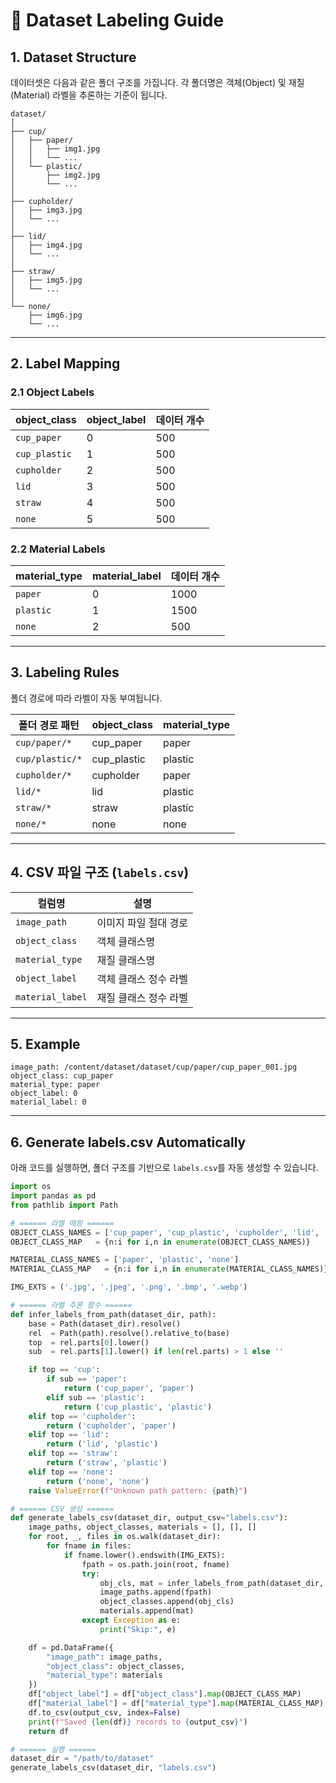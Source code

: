 # 📄 Dataset Labeling Guide

## 1. Dataset Structure

데이터셋은 다음과 같은 폴더 구조를 가집니다.
각 폴더명은 객체(Object) 및 재질(Material) 라벨을 추론하는 기준이 됩니다.

```
dataset/
│
├── cup/
│   ├── paper/
│   │   ├── img1.jpg
│   │   └── ...
│   └── plastic/
│       ├── img2.jpg
│       └── ...
│
├── cupholder/
│   ├── img3.jpg
│   └── ...
│
├── lid/
│   ├── img4.jpg
│   └── ...
│
├── straw/
│   ├── img5.jpg
│   └── ...
│
└── none/
    ├── img6.jpg
    └── ...
```

---

## 2. Label Mapping

### 2.1 Object Labels

| object\_class | object\_label | 데이터 개수 |
| ------------- | ------------- | ------ |
| `cup_paper`   | 0             | 500    |
| `cup_plastic` | 1             | 500    |
| `cupholder`   | 2             | 500    |
| `lid`         | 3             | 500    |
| `straw`       | 4             | 500    |
| `none`        | 5             | 500    |

### 2.2 Material Labels

| material\_type | material\_label | 데이터 개수 |
| -------------- | --------------- | ------ |
| `paper`        | 0               | 1000   |
| `plastic`      | 1               | 1500   |
| `none`         | 2               | 500    |

---

## 3. Labeling Rules

폴더 경로에 따라 라벨이 자동 부여됩니다.

| 폴더 경로 패턴        | object\_class | material\_type |
| --------------- | ------------- | -------------- |
| `cup/paper/*`   | cup\_paper    | paper          |
| `cup/plastic/*` | cup\_plastic  | plastic        |
| `cupholder/*`   | cupholder     | paper          |
| `lid/*`         | lid           | plastic        |
| `straw/*`       | straw         | plastic        |
| `none/*`        | none          | none           |

---

## 4. CSV 파일 구조 (`labels.csv`)

| 컬럼명              | 설명           |
| ---------------- | ------------ |
| `image_path`     | 이미지 파일 절대 경로 |
| `object_class`   | 객체 클래스명      |
| `material_type`  | 재질 클래스명      |
| `object_label`   | 객체 클래스 정수 라벨 |
| `material_label` | 재질 클래스 정수 라벨 |

---

## 5. Example

```
image_path: /content/dataset/dataset/cup/paper/cup_paper_001.jpg
object_class: cup_paper
material_type: paper
object_label: 0
material_label: 0
```

---

## 6. Generate labels.csv Automatically

아래 코드를 실행하면, 폴더 구조를 기반으로 `labels.csv`를 자동 생성할 수 있습니다.

```python
import os
import pandas as pd
from pathlib import Path

# ====== 라벨 매핑 ======
OBJECT_CLASS_NAMES = ['cup_paper', 'cup_plastic', 'cupholder', 'lid', 'straw', 'none']
OBJECT_CLASS_MAP   = {n:i for i,n in enumerate(OBJECT_CLASS_NAMES)}

MATERIAL_CLASS_NAMES = ['paper', 'plastic', 'none']
MATERIAL_CLASS_MAP   = {n:i for i,n in enumerate(MATERIAL_CLASS_NAMES)}

IMG_EXTS = ('.jpg', '.jpeg', '.png', '.bmp', '.webp')

# ====== 라벨 추론 함수 ======
def infer_labels_from_path(dataset_dir, path):
    base = Path(dataset_dir).resolve()
    rel  = Path(path).resolve().relative_to(base)
    top  = rel.parts[0].lower()
    sub  = rel.parts[1].lower() if len(rel.parts) > 1 else ''

    if top == 'cup':
        if sub == 'paper':
            return ('cup_paper', 'paper')
        elif sub == 'plastic':
            return ('cup_plastic', 'plastic')
    elif top == 'cupholder':
        return ('cupholder', 'paper')
    elif top == 'lid':
        return ('lid', 'plastic')
    elif top == 'straw':
        return ('straw', 'plastic')
    elif top == 'none':
        return ('none', 'none')
    raise ValueError(f"Unknown path pattern: {path}")

# ====== CSV 생성 ======
def generate_labels_csv(dataset_dir, output_csv="labels.csv"):
    image_paths, object_classes, materials = [], [], []
    for root, _, files in os.walk(dataset_dir):
        for fname in files:
            if fname.lower().endswith(IMG_EXTS):
                fpath = os.path.join(root, fname)
                try:
                    obj_cls, mat = infer_labels_from_path(dataset_dir, fpath)
                    image_paths.append(fpath)
                    object_classes.append(obj_cls)
                    materials.append(mat)
                except Exception as e:
                    print("Skip:", e)

    df = pd.DataFrame({
        "image_path": image_paths,
        "object_class": object_classes,
        "material_type": materials
    })
    df["object_label"] = df["object_class"].map(OBJECT_CLASS_MAP)
    df["material_label"] = df["material_type"].map(MATERIAL_CLASS_MAP)
    df.to_csv(output_csv, index=False)
    print(f"Saved {len(df)} records to {output_csv}")
    return df

# ====== 실행 ======
dataset_dir = "/path/to/dataset"
generate_labels_csv(dataset_dir, "labels.csv")
```

